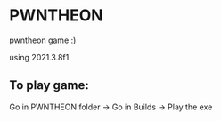 # PWNTHEON
pwntheon game :)

using 2021.3.8f1


## To play game:
Go in PWNTHEON folder -> Go in Builds -> Play the exe
